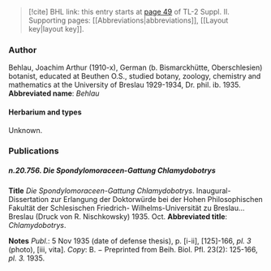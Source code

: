 > [!cite] BHL link: this entry starts at [page 49](https://www.biodiversitylibrary.org/page/33265246) of TL-2 Suppl. II.
> Supporting pages: [[Abbreviations|abbreviations]], [[Layout key|layout key]].

### Author

Behlau, Joachim Arthur (1910-x), German (b. Bismarckhütte, Oberschlesien) botanist, educated at Beuthen O.S., studied botany, zoology, chemistry and mathematics at the University of Breslau 1929-1934, Dr. phil. ib. 1935. 
**Abbreviated name**: *Behlau*

#### Herbarium and types

Unknown.

### Publications

##### n.20.756. Die Spondylomoraceen-Gattung Chlamydobotrys

**Title**
*Die Spondylomoraceen-Gattung Chlamydobotrys*. Inaugural-Dissertation zur Erlangung der Doktorwürde bei der Hohen Philosophischen Fakultät der Schlesischen Friedrich- Wilhelms-Universität zu Breslau... Breslau (Druck von R. Nischkowsky) 1935. Oct.
**Abbreviated title**: *Chlamydobotrys*.

**Notes**
*Publ*.: 5 Nov 1935 (date of defense thesis), p. \[i-ii\], \[125\]-166, *pl. 3* (photo), \[iii, vita\]. *Copy*: B. − Preprinted from Beih. Biol. Pfl. 23(2): 125-166, *pl. 3.* 1935.

